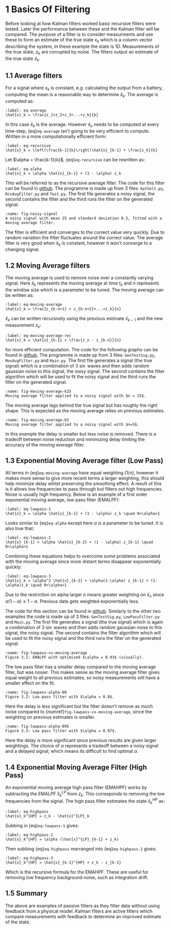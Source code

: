 # 1 Basics Of Filtering
Before looking at how Kalman filters worked basic recursive filters were tested. Later the performance between these and the Kalman filter will be compared. The purpose of a filter is to consider measurments and use these to form an estimate of the true state $x_k$ which is a column vector describing the system, in these example the state is 1D. Measurements of the true state, $z_k$ are corrupted by noise. The filters output an estimate of the true state $\hat{x}_k$.
## 1.1 Average filters

For a signal where $x_k$ is constant, e.g. calculating the output from a battery, computing the mean is a reasonable way to determine $\hat{x}_k$. The average is computed as:

```{math}
:label: eq-average
\hat{x}_k = \frac{z_1+z_2+z_3+...+z_k}{k}
```

In this case $\hat{x}_k$ is the average. However $\hat{x}_k$ needs to be computed at every time-step, {eq}`eq-average` isn't going to be very efficient to compute. Written in a more computationally efficient form:
 
```{math}
:label: eq-recursive
\hat{x}_k = \left(\frac{k-1}{k}\right)\hat{x}_{k-1} + \frac{z_k}{k}
```

Let $\alpha = \frac{k-1}{k}$, {eq}`eq-recursive` can be rewritten as:

```{math}
:label: eq-alpha
\hat{x}_k = \alpha \hat{x}_{k-1} + (1 - \alpha) z_k
```

This will be referred to as the recursive average filter. 
The code for this filter can be found in [github](https://github.com/MalachiHibbins/IMU/tree/main/1AverageFilter). The programme is made up from 3 files: `GetVolt.py`, `RcsAvgFilter.py` and `Test.py`. The first file generates a noisy signal, the second contains the filter and the third runs the filter on the generated signal. 


```{figure} image-8.png
:name: fig-noisy-signal
A noisy signal with mean 25 and standard deviation 0.5, fitted with a moving average filter.
```
 
The filter is efficient and converges to the correct value very quickly. Due to random variation the filter fluctuates around the correct value. The average filter is very good when $\hat{x}_k$ is constant, however it won't converge to a changing signal.


## 1.2 Moving Average filters

The moving average is used to remove noise over a constantly varying signal. Here $\hat{x}_k$ represents the moving average at time $t_k$ and $n$ represents the window size which is a parameter to be tuned. The moving average can be written as:

```{math}
:label: eq-moving-average
\hat{x}_k = \frac{z_{k-n+1} + z_{k-n+2}+...+z_k}{n}
```

$\hat{x}_k$ can be written recursively using the previous estimate $\hat{x}_{k-1}$ and the new measurement $z_k$: 

```{math}
:label: eq-moving-average-rec
\hat{x}_k = \hat{x}_{k-1} + \frac{z_n - z_{k-n}}{n} 
```

for more efficient computation. The code for the following graphs can be found in [github](https://github.com/MalachiHibbins/IMU/tree/main/2MovingAverageFilter). The programme is made up from 3 files: `GenTestSig.py`, `MovAvgFilter.py` and `Main.py`. The first file generates a signal (the true signal) which is a combination of 3 $\sin$ waves and then adds random gaussian noise to this signal, the noisy signal. The second contains the filter algorithm which will be used to fit the noisy signal and the third runs the filter on the generated signal. 


```{figure} image-9.png
:name: fig-moving-average-k25
Moving average filter applied to a noisy signal with $n = 25$.
```

The moving average lags behind the true signal but has roughly the right shape. This is expected as the moving average relies on previous estimates.

```{figure} image-15.png
:name: fig-moving-average-k5
Moving average filter applied to a noisy signal with $n=5$.
```

In this example the delay is smaller but less noise is removed. There is a tradeoff between noise reduction and minimizing delay limiting the accuracy of the moving average filter. 


## 1.3 Exponential Moving Average filter (Low Pass)

All terms in {eq}`eq-moving-average` have equal weighting ($1/n$), however it makes more sense to give more recent terms a larger weighting, this should help minimize delay whilst preserving the smoothing effect. A result of this is it allows low frequencies to pass through but filters out high frequencies. Noise is usually high frequency. Below is an example of a first order exponential moving average, low pass filter (EMALPF):

```{math}
:label: eq-lowpass-1
\hat{x}_k = \alpha \hat{x}_{k-1} + (1 - \alpha) z_k \quad 0<\alpha<1
```

Looks similar to {eq}`eq-alpha` except here $\alpha$ is a parameter to be tuned. It is also true that:

```{math}
:label: eq-lowpass-2
\hat{x}_{k-1} = \alpha \hat{x}_{k-2} + (1 - \alpha) z_{k-1} \quad 0<\alpha<1
```

Combining these equations helps to overcome some problems associated with the moving average since more distant terms disappear exponentially quickly:

```{math}
:label: eq-lowpass-3
\hat{x}_k = \alpha^2 \hat{x}_{k-2} + \alpha(1-\alpha) z_{k-1} + (1-\alpha)z_k \quad 0<\alpha<1
```

Due to the restriction on alpha larger $n$ means greater weighting on $\hat{x}_n$ since $\alpha(1-\alpha)\leq 1-\alpha$. Previous data gets weighted exponentially less. 

The code for this section can be found in [github](https://github.com/MalachiHibbins/IMU/tree/main/2MovingAverageFilter). Similarly to the other two examples the code is made up of 3 files: `GenTestSig.py`, `LowPassFilter.py` and `Main.py`. The first file generates a signal (the true signal) which is again a combination of 3 $\sin$ waves and then adds random gaussian noise to this signal, the noisy signal. The second contains the filter algorithm which will be used to fit the noisy signal and the third runs the filter on the generated signal. 

```{figure} image-10.png
:name: fig-lowpass-vs-moving-average
Figure 3.1: EMALPF with optimized $\alpha = 0.93$ (visually).
```
The low pass filter has a smaller delay compared to the moving average filter, but was nosier. This makes sense as the moving average filter gives equal weight to all previous estimates, so noisy measurements will have a smaller effect on the fit.

```{figure} image-13.png
:name: fig-lowpass-alpha-08
Figure 3.2: Low pass filter with $\alpha = 0.8$.
```
Here the delay is less significant but the filter doesn't remove as much noise compared to {numref}`fig-lowpass-vs-moving-average`, since the weighting on previous estimates is smaller.

```{figure} image-14.png
:name: fig-lowpass-alpha-095
Figure 3.3: Low pass filter with $\alpha = 0.97$.
```
Here the delay is more significant since previous results are given larger weightings. The choice of $\alpha$ represents a tradeoff between a noisy signal and a delayed signal, which means its difficult to find optimal $\alpha$.

## 1.4 Exponential Moving Average Filter (High Pass)
An exponential moving average high pass filter (EMAHPF) works by subtracting the EMALPF $\hat{x}^{LP}_k$ from $z_k$. This corresponds to removing the low frequencies from the signal. The high pass filter estimates the state $\hat{x}^{HP}_k$ as:

```{math}
:label: eq-highpass
\hat{x}_k^{HP} = z_k - \hat{x}^{LP}_k 
```

Subbing in {eq}`eq-lowpass-1` gives:

```{math}
:label: eq-highpass-2
\hat{x}_k^{HP} = \alpha (\hat{x}^{LP}_{k-1} + z_k)
```

Then subbing {eq}`eq-highpass` rearranged into {eq}`eq-highpass-2` gives:

```{math}
:label: eq-highpass-3
\hat{x}_k^{HP} = \hat{x}_{k-1}^{HP} + z_k - z_{k-1}
```

Which is the recursive formula for the EMAHPF. These are useful for removing low frequency background noise, such as integration drift.

## 1.5 Summary
The above are examples of passive filters as they filter data without using feedback from a physical model. Kalman filters are active filters which compare measurements with feedback to determine an improved estimate of the state.